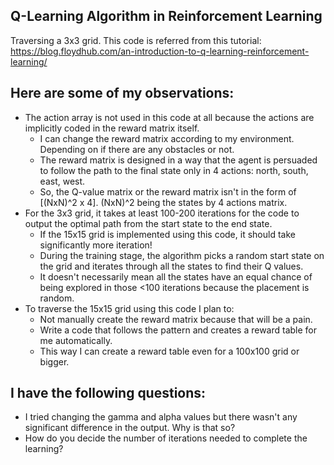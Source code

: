 ## Q-Learning Algorithm in Reinforcement Learning
Traversing a 3x3 grid. This code is referred from this tutorial: 
https://blog.floydhub.com/an-introduction-to-q-learning-reinforcement-learning/


## Here are some of my observations:
* The action array is not used in this code at all because the actions are implicitly coded in the reward matrix itself. 
  * I can change the reward matrix according to my environment. Depending on if there are any obstacles or not.
  * The reward matrix is designed in a way that the agent is persuaded to follow the path to the final state only in 4 actions: north, south, east, west.
  * So, the Q-value matrix or the reward matrix isn't in the form of [(NxN)^2 x 4]. (NxN)^2 being the states by 4 actions matrix.
* For the 3x3 grid, it takes at least 100-200 iterations for the code to output the optimal path from the start state to the end state.
  * If the 15x15 grid is implemented using this code, it should take significantly more iteration! 
  * During the training stage, the algorithm picks a random start state on the grid and iterates through all the states to find their Q values. 
  * It doesn't necessarily mean all the states have an equal chance of being explored in those <100 iterations because the placement is random.
* To traverse the 15x15 grid using this code I plan to:
  * Not manually create the reward matrix because that will be a pain.
  * Write a code that follows the pattern and creates a reward table for me automatically.
  * This way I can create a reward table even for a 100x100 grid or bigger.

## I have the following questions:
* I tried changing the gamma and alpha values but there wasn't any significant difference in the output. Why is that so?
* How do you decide the number of iterations needed to complete the learning?

